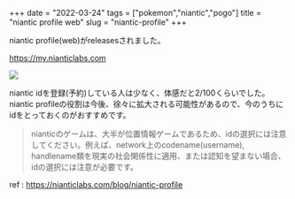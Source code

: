 +++
date = "2022-03-24"
tags = ["pokemon","niantic","pogo"]
title = "niantic profile web"
slug = "niantic-profile"
+++

niantic profile(web)がreleasesされました。

https://my.nianticlabs.com

![](https://files.mastodon.social/media_attachments/files/108/008/754/283/265/057/original/78115cb936e54c29.png)

niantic idを登録(予約)している人は少なく、体感だと2/100くらいでした。niantic profileの役割は今後、徐々に拡大される可能性があるので、今のうちにidをとっておくのがおすすめです。

> nianticのゲームは、大半が位置情報ゲームであるため、idの選択には注意してください。例えば、network上のcodename(username), handlename類を現実の社会関係性に適用、または認知を望まない場合、idの選択には注意が必要です。

ref : https://nianticlabs.com/blog/niantic-profile

